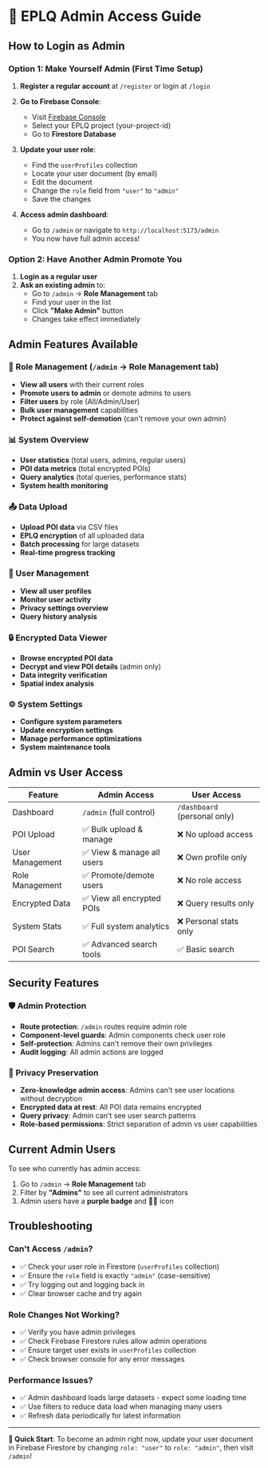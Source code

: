 # 🔑 EPLQ Admin Access Guide

## How to Login as Admin

### Option 1: Make Yourself Admin (First Time Setup)

1. **Register a regular account** at `/register` or login at `/login`
2. **Go to Firebase Console**:
   - Visit [Firebase Console](https://console.firebase.google.com)
   - Select your EPLQ project (your-project-id)
   - Go to **Firestore Database**

3. **Update your user role**:
   - Find the `userProfiles` collection
   - Locate your user document (by email)
   - Edit the document
   - Change the `role` field from `"user"` to `"admin"`
   - Save the changes

4. **Access admin dashboard**:
   - Go to `/admin` or navigate to `http://localhost:5173/admin`
   - You now have full admin access!

### Option 2: Have Another Admin Promote You

1. **Login as a regular user**
2. **Ask an existing admin** to:
   - Go to `/admin` → **Role Management** tab
   - Find your user in the list
   - Click **"Make Admin"** button
   - Changes take effect immediately

## Admin Features Available

### 🔑 Role Management (`/admin` → Role Management tab)
- **View all users** with their current roles
- **Promote users to admin** or demote admins to users
- **Filter users** by role (All/Admin/User)
- **Bulk user management** capabilities
- **Protect against self-demotion** (can't remove your own admin)

### 📊 System Overview
- **User statistics** (total users, admins, regular users)
- **POI data metrics** (total encrypted POIs)
- **Query analytics** (total queries, performance stats)
- **System health monitoring**

### 📤 Data Upload
- **Upload POI data** via CSV files
- **EPLQ encryption** of all uploaded data
- **Batch processing** for large datasets
- **Real-time progress tracking**

### 👥 User Management
- **View all user profiles**
- **Monitor user activity**
- **Privacy settings overview**
- **Query history analysis**

### 🔒 Encrypted Data Viewer
- **Browse encrypted POI data**
- **Decrypt and view POI details** (admin only)
- **Data integrity verification**
- **Spatial index analysis**

### ⚙️ System Settings
- **Configure system parameters**
- **Update encryption settings**
- **Manage performance optimizations**
- **System maintenance tools**

## Admin vs User Access

| Feature | Admin Access | User Access |
|---------|-------------|-------------|
| Dashboard | `/admin` (full control) | `/dashboard` (personal only) |
| POI Upload | ✅ Bulk upload & manage | ❌ No upload access |
| User Management | ✅ View & manage all users | ❌ Own profile only |
| Role Management | ✅ Promote/demote users | ❌ No role access |
| Encrypted Data | ✅ View all encrypted POIs | ❌ Query results only |
| System Stats | ✅ Full system analytics | ❌ Personal stats only |
| POI Search | ✅ Advanced search tools | ✅ Basic search |

## Security Features

### 🛡️ Admin Protection
- **Route protection**: `/admin` routes require admin role
- **Component-level guards**: Admin components check user role
- **Self-protection**: Admins can't remove their own privileges
- **Audit logging**: All admin actions are logged

### 🔐 Privacy Preservation
- **Zero-knowledge admin access**: Admins can't see user locations without decryption
- **Encrypted data at rest**: All POI data remains encrypted
- **Query privacy**: Admin can't see user search patterns
- **Role-based permissions**: Strict separation of admin vs user capabilities

## Current Admin Users

To see who currently has admin access:
1. Go to `/admin` → **Role Management** tab
2. Filter by **"Admins"** to see all current administrators
3. Admin users have a **purple badge** and 👨‍💼 icon

## Troubleshooting

### Can't Access `/admin`?
- ✅ Check your user role in Firestore (`userProfiles` collection)
- ✅ Ensure the `role` field is exactly `"admin"` (case-sensitive)
- ✅ Try logging out and logging back in
- ✅ Clear browser cache and try again

### Role Changes Not Working?
- ✅ Verify you have admin privileges
- ✅ Check Firebase Firestore rules allow admin operations
- ✅ Ensure target user exists in `userProfiles` collection
- ✅ Check browser console for any error messages

### Performance Issues?
- ✅ Admin dashboard loads large datasets - expect some loading time
- ✅ Use filters to reduce data load when managing many users
- ✅ Refresh data periodically for latest information

---

**🎯 Quick Start**: To become an admin right now, update your user document in Firebase Firestore by changing `role: "user"` to `role: "admin"`, then visit `/admin`!
